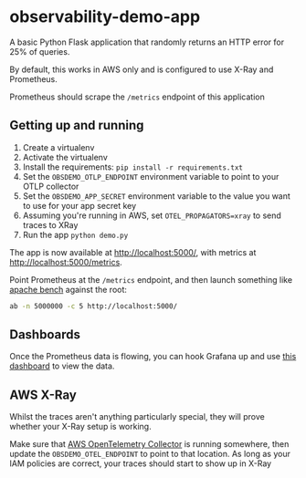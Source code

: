 # observability-demo-app

A basic Python Flask application that randomly returns an HTTP error for 25% of queries.

By default, this works in AWS only and is configured to use X-Ray and Prometheus.

Prometheus should scrape the `/metrics` endpoint of this application

## Getting up and running

1. Create a virtualenv
2. Activate the virtualenv
3. Install the requirements: `pip install -r requirements.txt`
4. Set the `OBSDEMO_OTLP_ENDPOINT` environment variable to point to your OTLP collector
5. Set the `OBSDEMO_APP_SECRET` environment variable to the value you want to use for your app secret key
6. Assuming you're running in AWS, set `OTEL_PROPAGATORS=xray` to send traces to XRay
7. Run the app `python demo.py`

The app is now available at [http://localhost:5000/](http://localhost:5000/), with metrics at [http://localhost:5000/metrics](http://localhost:5000/metrics).  

Point Prometheus at the `/metrics` endpoint, and then launch something like [apache bench](https://httpd.apache.org/docs/2.4/programs/ab.html) against the root:

```bash
ab -n 5000000 -c 5 http://localhost:5000/
```

## Dashboards

Once the Prometheus data is flowing, you can hook Grafana up and use [this dashboard](https://grafana.com/grafana/dashboards/9688) to view the data.

## AWS X-Ray

Whilst the traces aren't anything particularly special, they will prove whether your X-Ray setup is working.

Make sure that [AWS OpenTelemetry Collector](https://aws-otel.github.io/docs/getting-started/collector) is running somewhere, then update the `OBSDEMO_OTEL_ENDPOINT` to point to that location.  As long as your IAM policies are correct, your traces should start to show up in X-Ray
